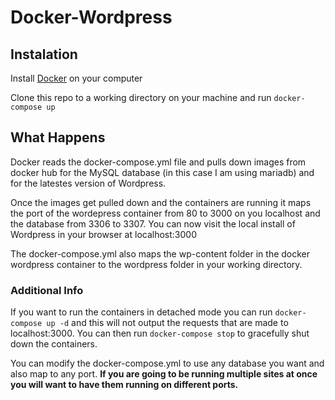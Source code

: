 # Docker-Wordpress

## Instalation 

Install [Docker](https://docs.docker.com/engine/getstarted/step_one/) on your 
computer 

Clone this repo to a working directory on your machine and run `docker-compose up`

## What Happens

Docker reads the docker-compose.yml file and pulls down images from docker hub for the MySQL database (in this case I am using mariadb) and for the latestes version of Wordpress.

Once the images get pulled down and the containers are running it maps the port of the wordepress container from 80 to 3000 on you localhost and the database from 3306 to 3307. You can now visit the local install of Wordpress in your browser at localhost:3000

The docker-compose.yml also maps the wp-content folder in the docker wordpress container to the wordpress folder in your working directory. 

### Additional Info

If you want to run the containers in detached mode you can run `docker-compose up -d` and this will not output the requests that are made to localhost:3000. You can then run `docker-compose stop` to gracefully shut down the containers.

You can modify the docker-compose.yml to use any database you want and also map to any port. __If you are going to be running multiple sites at once you will want to have them running on different ports.__
